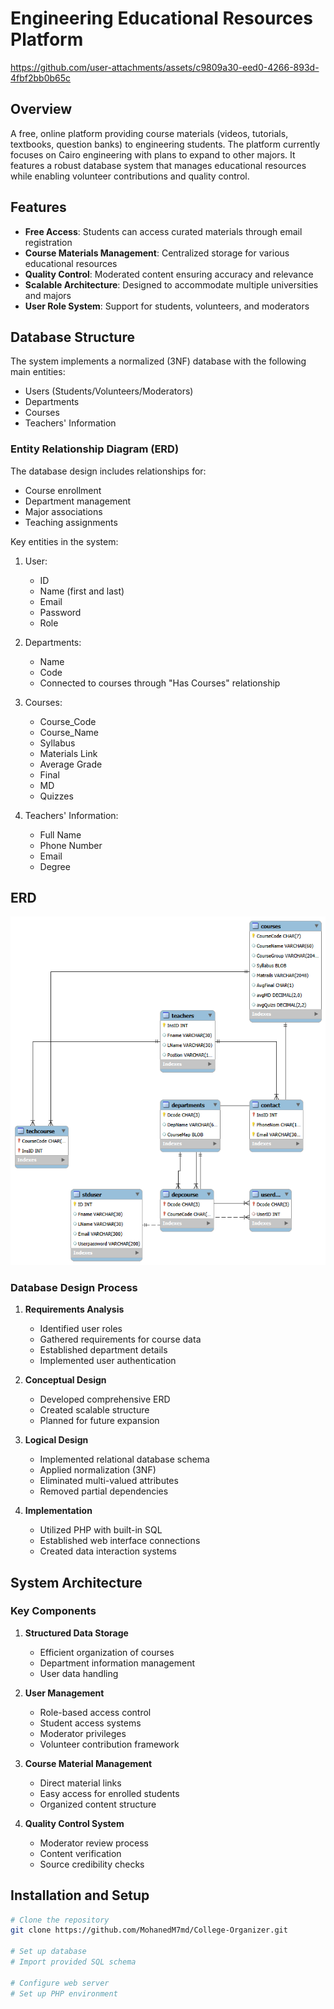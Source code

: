# Engineering Educational Resources Platform


https://github.com/user-attachments/assets/c9809a30-eed0-4266-893d-4fbf2bb0b65c


## Overview
A free, online platform providing course materials (videos, tutorials, textbooks, question banks) to engineering students. The platform currently focuses on Cairo engineering with plans to expand to other majors. It features a robust database system that manages educational resources while enabling volunteer contributions and quality control.

## Features
- **Free Access**: Students can access curated materials through email registration
- **Course Materials Management**: Centralized storage for various educational resources
- **Quality Control**: Moderated content ensuring accuracy and relevance
- **Scalable Architecture**: Designed to accommodate multiple universities and majors
- **User Role System**: Support for students, volunteers, and moderators

## Database Structure
The system implements a normalized (3NF) database with the following main entities:
- Users (Students/Volunteers/Moderators)
- Departments
- Courses
- Teachers' Information

### Entity Relationship Diagram (ERD)
The database design includes relationships for:
- Course enrollment
- Department management
- Major associations
- Teaching assignments

Key entities in the system:
1. User:
   - ID
   - Name (first and last)
   - Email
   - Password
   - Role

2. Departments:
   - Name
   - Code
   - Connected to courses through "Has Courses" relationship

3. Courses:
   - Course_Code
   - Course_Name
   - Syllabus
   - Materials Link
   - Average Grade
   - Final
   - MD
   - Quizzes

4. Teachers' Information:
   - Full Name
   - Phone Number
   - Email
   - Degree

## ERD

![Image Alt](https://github.com/MohanedM7md/College-Organizer/blob/main/ERD.png?raw=true)
### Database Design Process
1. **Requirements Analysis**
   - Identified user roles
   - Gathered requirements for course data
   - Established department details
   - Implemented user authentication

2. **Conceptual Design**
   - Developed comprehensive ERD
   - Created scalable structure
   - Planned for future expansion

3. **Logical Design**
   - Implemented relational database schema
   - Applied normalization (3NF)
   - Eliminated multi-valued attributes
   - Removed partial dependencies

4. **Implementation**
   - Utilized PHP with built-in SQL
   - Established web interface connections
   - Created data interaction systems

## System Architecture

### Key Components
1. **Structured Data Storage**
   - Efficient organization of courses
   - Department information management
   - User data handling

2. **User Management**
   - Role-based access control
   - Student access systems
   - Moderator privileges
   - Volunteer contribution framework

3. **Course Material Management**
   - Direct material links
   - Easy access for enrolled students
   - Organized content structure

4. **Quality Control System**
   - Moderator review process
   - Content verification
   - Source credibility checks

## Installation and Setup

```bash
# Clone the repository
git clone https://github.com/MohanedM7md/College-Organizer.git

# Set up database
# Import provided SQL schema

# Configure web server
# Set up PHP environment
